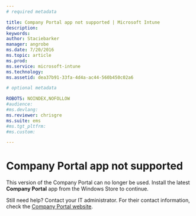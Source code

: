 ```yaml
---
# required metadata

title: Company Portal app not supported | Microsoft Intune
description:
keywords:
author: Staciebarker
manager: angrobe
ms.date: 7/20/2016
ms.topic: article
ms.prod:
ms.service: microsoft-intune
ms.technology:
ms.assetid: dea37b91-33fa-4d4a-ac44-560b450c02a6

# optional metadata

ROBOTS: NOINDEX,NOFOLLOW
#audience:
#ms.devlang:
ms.reviewer: chrisgre
ms.suite: ems
#ms.tgt_pltfrm:
#ms.custom:

---
```


# Company Portal app not supported
This version of the Company Portal can no longer be used. Install the latest **Company Portal** app from the Windows Store to continue.


Still need help? Contact your IT administrator. For their contact information, check the [Company Portal website](http://portal.manage.microsoft.com).
